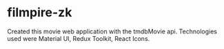 # filmpire-zk
Created this movie web application with the tmdbMovie api. Technologies used were Material UI, Redux Toolkit, React Icons.
